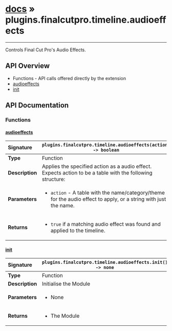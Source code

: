 # [docs](index.md) » plugins.finalcutpro.timeline.audioeffects
---

Controls Final Cut Pro's Audio Effects.

## API Overview
* Functions - API calls offered directly by the extension
 * [audioeffects](#audioeffects)
 * [init](#init)

## API Documentation

### Functions

#### [audioeffects](#audioeffects)
| <span style="float: left;">**Signature**</span> | <span style="float: left;">`plugins.finalcutpro.timeline.audioeffects(action) -> boolean` </span>                                                          |
| -----------------------------------------------------|---------------------------------------------------------------------------------------------------------|
| **Type**                                             | Function                                                                                         |
| **Description**                                      | Applies the specified action as a audio effect. Expects action to be a table with the following structure:                                                                                         |
| **Parameters**                                       | <ul markdown="1"><li markdown="1">`action`		- A table with the name/category/theme for the audio effect to apply, or a string with just the name.</li></ul> |
| **Returns**                                          | <ul markdown="1"><li markdown="1">`true` if a matching audio effect was found and applied to the timeline.</li></ul>          |

#### [init](#init)
| <span style="float: left;">**Signature**</span> | <span style="float: left;">`plugins.finalcutpro.timeline.audioeffects.init() -> none` </span>                                                          |
| -----------------------------------------------------|---------------------------------------------------------------------------------------------------------|
| **Type**                                             | Function                                                                                         |
| **Description**                                      | Initialise the Module                                                                                         |
| **Parameters**                                       | <ul markdown="1"><li markdown="1">None</li></ul> |
| **Returns**                                          | <ul markdown="1"><li markdown="1">The Module</li></ul>          |

